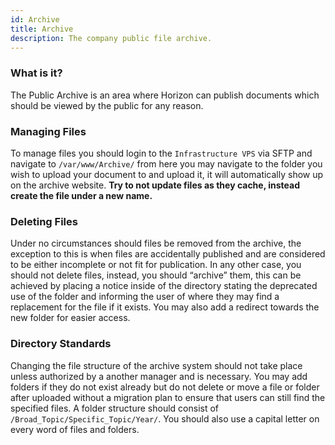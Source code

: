 ```yaml
---
id: Archive
title: Archive
description: The company public file archive.
---
```


### What is it?

The Public Archive is an area where Horizon can publish documents which should be viewed by the public for any reason.

### Managing Files

To manage files you should login to the `Infrastructure VPS` via SFTP and navigate to `/var/www/Archive/` from here you may navigate to the folder you wish to upload your document to and upload it, it will automatically show up on the archive website. **Try to not update files as they cache, instead create the file under a new name.**

### Deleting Files

Under no circumstances should files be removed from the archive, the exception to this is when files are accidentally published and are considered to be either incomplete or not fit for publication. In any other case, you should not delete files, instead, you should “archive” them, this can be achieved by placing a notice inside of the directory stating the deprecated use of the folder and informing the user of where they may find a replacement for the file if it exists. You may also add a redirect towards the new folder for easier access.

### Directory Standards

Changing the file structure of the archive system should not take place unless authorized by a another manager and is necessary. You may add folders if they do not exist already but do not delete or move a file or folder after uploaded without a migration plan to ensure that users can still find the specified files. A folder structure should consist of `/Broad_Topic/Specific_Topic/Year/`. You should also use a capital letter on every word of files and folders.